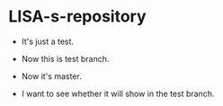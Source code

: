 # LISA-s-repository
- It's just a test.
- Now this is test branch.

- Now it's master.
- I want to see whether it will show in the test branch.
